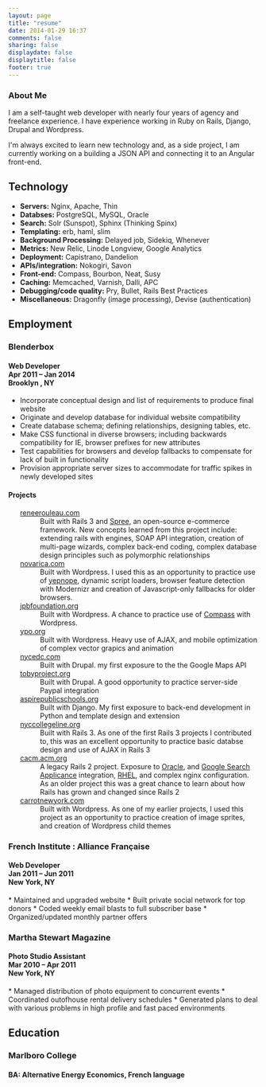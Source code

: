 ```yaml
---
layout: page
title: "resume"
date: 2014-01-29 16:37
comments: false
sharing: false
displaydate: false
displaytitle: false
footer: true
---
```


### About Me
<p class="squat">I am a self-taught web developer with nearly four years of agency and freelance experience. I have experience working in Ruby on Rails, Django, Drupal and Wordpress.</p>
<p class="squat">I'm always excited to learn new technology and, as a side project, I am currently working on a building a JSON API and connecting it to an Angular front-end.</p>

## Technology
* **Servers:** Nginx, Apache, Thin
* **Databses:** PostgreSQL, MySQL, Oracle
* **Search:** Solr (Sunspot), Sphinx (Thinking Spinx)
* **Templating:** erb, haml, slim
* **Background Processing:** Delayed job, Sidekiq, Whenever
* **Metrics:** New Relic, Linode Longview, Google Analytics
* **Deployment:** Capistrano, Dandelion 
* **APIs/integration:** Nokogiri, Savon
* **Front-end:** Compass, Bourbon, Neat, Susy
* **Caching:** Memcached, Varnish, Dalli, APC
* **Debugging/code quality:** Pry, Bullet, Rails Best Practices
* **Miscellaneous:** Dragonfly (image processing), Devise (authentication)

## Employment

### Blenderbox 
<h4>Web Developer  <br />
Apr 2011 – Jan 2014 <br />
Brooklyn , NY  </h4>
<ul>
  <li>Incorporate conceptual design and list of requirements to produce final website</li>
  <li>Originate and develop database for individual website compatibility</li>
  <li>Create database schema; defining relationships, designing tables, etc.</li>
  <li>Make CSS functional in diverse browsers; including backwards compatibility for IE, browser prefixes for new attributes</li>
  <li>Test capabilities for browsers and develop fallbacks to compensate for lack of built in functionality</li>
  <li>Provision appropriate server sizes to accommodate for traffic spikes in newly developed sites</li>
</ul>

#### Projects
<ul class="horizontal-links">
  <dt><a target="_blank" href="http://reneerouleau.com">reneerouleau.com</a></dt>
  <dd>Built with Rails 3 and <a target="_blank" href="http://spreecommerce.com/">Spree</a>, an open-source e-commerce framework. New concepts learned from this project include: extending rails with engines, SOAP API integration, creation of multi-page wizards, complex back-end coding, complex database design principles such as polymorphic relationships</dd>

  <dt><a target="_blank" href="http://novarica.com">novarica.com</a></dt>
  <dd>Built with Wordpress. I used this as an opportunity to practice use of <a target="_blank" href="http://yepnopejs.com/">yepnope</a>, dynamic script loaders, browser feature detection with Modernizr and creation of Javascript-only fallbacks for older browsers.</dd>

  <dt><a target="_blank" href="http://jpbfoundation">jpbfoundation.org </a></dt>
  <dd>Built with Wordpress. A chance to practice use of <a target="_blank" href="http://compass-style.org/">Compass</a> with Wordpress.</dd>

  <dt><a target="_blank" href="http://ypo.org">ypo.org</a></dt>
  <dd>Built with Wordpress. Heavy use of AJAX, and mobile optimization of complex vector grapics and animation</dd> 
  <dt><a target="_blank" href="http://nycedc.com">nycedc.com</a></dt>
  <dd>Built with Drupal. my first exposure to the the Google Maps API</dd>

  <dt><a target="_blank" href="http://tobyproject.org">tobyproject.org </a></dt>
  <dd>Built with Drupal. A good opportunity to practice server-side Paypal integration</dd>

  <dt><a target="_blank" href="http://aspirepublicschools.com">aspirepublicschools.org </a></dt>
  <dd>Built with Django. My first exposure to back-end development in Python and template design and extension</dd> 

  <dt><a target="_blank" href="http://nyccollegeline.com">nyccollegeline.org </a></dt>
  <dd>Built with Rails 3. As one of the first Rails 3 projects I contributed to, this was an excellent opportunity to practice basic databse design and use of AJAX in Rails 3</dd>

  <dt><a target="_blank" href="http://cacm.acm.org">cacm.acm.org</a></dt>
  <dd>A legacy Rails 2 project. Exposure to <a target="_blank" href="http://www.oracle.com/us/products/database/overview/index.html">Oracle</a>, and <a target="_blank" href="http://www.google.com/enterprise/search/products/gsa.html">Google Search Applicance</a> integration, <a target="_blank" href="http://www.redhat.com/products/enterprise-linux/">RHEL</a>, and complex nginx configuration. As an older project this was a great chance to learn about how Rails has grown and changed since Rails 2</dd>

  <dt><a target="_blank" href="http://carrotnewyork.com">carrotnewyork.com</a></dt>
  <dd>Built with Wordpress. As one of my earlier projects, I used this project as an opportunity to practice creation of image sprites, and creation of Wordpress child themes</dd>
</ul>

### French Institute : Alliance Française                                                                              
<h4>Web Developer <br />
Jan 2011 – Jun 2011 <br />
New York, NY
</h4>
* Maintained and upgraded website
* Built private social network for top donors
* Coded weekly email blasts to full subscriber base
* Organized/updated monthly partner offers

### Martha Stewart Magazine                                                                                                 
<h4>Photo Studio Assistant<br />
Mar 2010 – Apr 2011 <br />
New York, NY
</h4>
* Managed distribution of photo equipment to concurrent events
* Coordinated out­of­house rental delivery schedules
* Generated plans to deal with various problems in high profile and fast paced environments

## Education
### Marlboro College
#### BA: Alternative Energy Economics, French language


